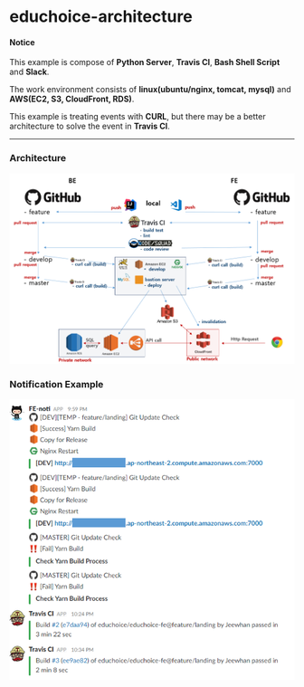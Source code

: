 # educhoice-architecture

#### Notice
This example is compose of **Python Server**, **Travis CI**, **Bash Shell Script** and **Slack**.

The work environment consists of **linux(ubuntu/nginx, tomcat, mysql)** and **AWS(EC2, S3, CloudFront, RDS)**.

This example is treating events with **CURL**, but there may be a better architecture to solve the event in **Travis CI**.

---

### Architecture
![gitflow_architecture](./images/gitflow_final.PNG) 

### Notification Example

![notification_example](./images/noti_example.PNG) 

